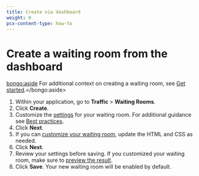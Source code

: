 ```yaml
---
title: Create via dashboard
weight: 0
pcx-content-type: how-to
---
```


# Create a waiting room from the dashboard

<bongo:aside>  For additional context on creating a waiting room, see <a href="/get-started">Get started</a>.</bongo:aside>

1. Within your application, go to **Traffic** > **Waiting Rooms**.
1. Click **Create**.
1. Customize the [settings](/reference/configuration-settings) for your waiting room. For additional guidance see [Best practices](/reference/best-practices).
1. Click **Next**.
1. If you can [customize your waiting room](/additional-options/customize-waiting-room), update the HTML and CSS as needed.
1. Click **Next**.
1. Review your settings before saving. If you customized your waiting room, make sure to [preview the result](/additional-options/customize-waiting-room#preview-waiting-room).
1. Click **Save**. Your new waiting room will be enabled by default.
